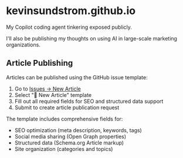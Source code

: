# kevinsundstrom.github.io
My Copilot coding agent tinkering exposed publicly. 

I'll also be publishing my thoughts on using AI in large-scale marketing organizations.

## Article Publishing

Articles can be published using the GitHub issue template:

1. Go to [Issues → New Article](https://github.com/kevinsundstrom/kevinsundstrom.github.io/issues/new/choose)
2. Select "📝 New Article" template
3. Fill out all required fields for SEO and structured data support
4. Submit to create article publication request

The template includes comprehensive fields for:
- SEO optimization (meta description, keywords, tags)
- Social media sharing (Open Graph properties)
- Structured data (Schema.org Article markup)
- Site organization (categories and topics)
